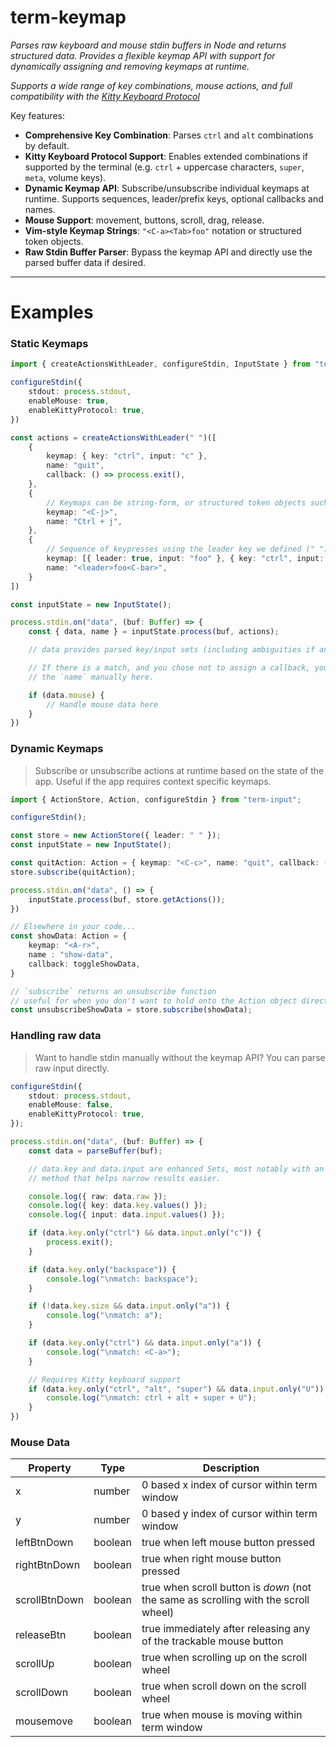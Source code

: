 # term-keymap

*Parses raw keyboard and mouse stdin buffers in Node and returns structured
data.  Provides a flexible keymap API with support for dynamically assigning and
removing keymaps at runtime.*

*Supports a wide range of key combinations, mouse actions, and full
compatibility with the [Kitty Keyboard
Protocol](https://sw.kovidgoyal.net/kitty/keyboard-protocol/)*

Key features:
- **Comprehensive Key Combination**: Parses `ctrl` and `alt` combinations by default.
- **Kitty Keyboard Protocol Support**: Enables extended combinations if
  supported by the terminal (e.g. `ctrl` + uppercase characters, `super`,
  `meta`, volume keys).
- **Dynamic Keymap API**: Subscribe/unsubscribe individual keymaps at runtime.
  Supports sequences, leader/prefix keys, optional callbacks and names.
- **Mouse Support**: movement, buttons, scroll, drag, release.
- **Vim-style Keymap Strings**: `"<C-a><Tab>foo"` notation or structured token
  objects.
- **Raw Stdin Buffer Parser**: Bypass the keymap API and directly use the parsed
  buffer data if desired.

---

# Examples

### Static Keymaps

```typescript
import { createActionsWithLeader, configureStdin, InputState } from "term-input";

configureStdin({
    stdout: process.stdout,
    enableMouse: true,
    enableKittyProtocol: true,
})

const actions = createActionsWithLeader(" ")([
    {
        keymap: { key: "ctrl", input: "c" },
        name: "quit",
        callback: () => process.exit(),
    },
    {
        // Keymaps can be string-form, or structured token objects such as above
        keymap: "<C-j>",
        name: "Ctrl + j",
    },
    {
        // Sequence of keypresses using the leader key we defined (" ")
        keymap: [{ leader: true, input: "foo" }, { key: "ctrl", input: "bar" }],
        name: "<leader>foo<C-bar>",
    }
])

const inputState = new InputState();

process.stdin.on("data", (buf: Buffer) => {
    const { data, name } = inputState.process(buf, actions);

    // data provides parsed key/input sets (including ambiguities if any)

    // If there is a match, and you chose not to assign a callback, you handle
    // the `name` manually here.

    if (data.mouse) {
        // Handle mouse data here
    }
})
```

### Dynamic Keymaps

>Subscribe or unsubscribe actions at runtime based on the state of the app.
>Useful if the app requires context specific keymaps.

```typescript
import { ActionStore, Action, configureStdin } from "term-input";

configureStdin();

const store = new ActionStore({ leader: " " });
const inputState = new InputState();

const quitAction: Action = { keymap: "<C-c>", name: "quit", callback: () => process.exit() }
store.subscribe(quitAction);

process.stdin.on("data", () => {
    inputState.process(buf, store.getActions());
})

// Elsewhere in your code...
const showData: Action = {
    keymap: "<A-r>",
    name : "show-data",
    callback: toggleShowData,
}

// `subscribe` returns an unsubscribe function
// useful for when you don't want to hold onto the Action object directly
const unsubscribeShowData = store.subscribe(showData);
```


### Handling raw data

>Want to handle stdin manually without the keymap API? You can parse raw
>input directly.

```typescript
configureStdin({
    stdout: process.stdout,
    enableMouse: false,
    enableKittyProtocol: true,
});

process.stdin.on("data", (buf: Buffer) => {
    const data = parseBuffer(buf);

    // data.key and data.input are enhanced Sets, most notably with an `only()`
    // method that helps narrow results easier.

    console.log({ raw: data.raw });
    console.log({ key: data.key.values() });
    console.log({ input: data.input.values() });

    if (data.key.only("ctrl") && data.input.only("c")) {
        process.exit();
    }

    if (data.key.only("backspace")) {
        console.log("\nmatch: backspace");
    }

    if (!data.key.size && data.input.only("a")) {
        console.log("\nmatch: a");
    }

    if (data.key.only("ctrl") && data.input.only("a")) {
        console.log("\nmatch: <C-a>");
    }

    // Requires Kitty keyboard support
    if (data.key.only("ctrl", "alt", "super") && data.input.only("U")) {
        console.log("\nmatch: ctrl + alt + super + U");
    }
})
```

### Mouse Data


| Property | Type | Description |
|----------|------|-------------|
| x | number | 0 based x index of cursor within term window |
| y | number | 0 based y index of cursor within term window |
| leftBtnDown | boolean | true when left mouse button pressed |
| rightBtnDown | boolean | true when right mouse button pressed |
| scrollBtnDown | boolean | true when scroll button is *down* (not the same as scrolling with the scroll wheel)
| releaseBtn | boolean | true immediately after releasing any of the trackable mouse button |
| scrollUp | boolean | true when scrolling up on the scroll wheel |
| scrollDown | boolean | true when scroll down on the scroll wheel |
| mousemove | boolean | true when mouse is moving within term window |



